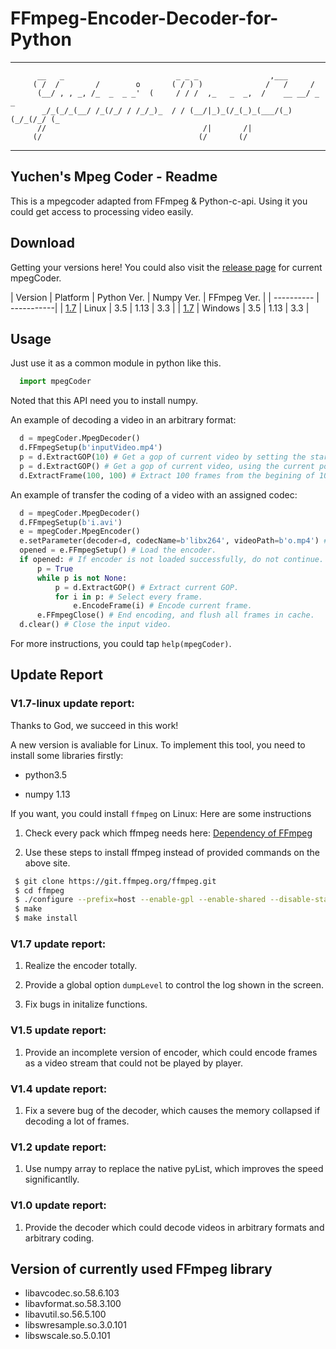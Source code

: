 
# FFmpeg-Encoder-Decoder-for-Python

*****
```
      __   _                         _ _ _                ,___            
     ( /  /        /        o       ( / ) )              /   /     /      
      (__/ , , _, /_  _  _ _'  (     / / /  ,_   _  _,  /    __ __/ _  _  
       _/_(_/_(__/ /_(/_/ / /_/_)_  / / (__/|_)_(/_(_)_(___/(_)(_/_(/_/ (_
      //                                   /|       /|                    
     (/                                   (/       (/                     
```
*****

## Yuchen's Mpeg Coder - Readme

This is a mpegcoder adapted from FFmpeg & Python-c-api. Using it you could get access to processing video easily. 

## Download

Getting your versions here! You could also visit the [release page](https://github.com/cainmagi/FFmpeg-Encoder-Decoder-for-Python/releases "Release Page") for current mpegCoder.

| Version  | Platform | Python Ver. | Numpy Ver. | FFmpeg Ver. |
| ---------- | -----------|
| [1.7](https://github.com/cainmagi/FFmpeg-Encoder-Decoder-for-Python/releases/download/1.7/mpegCoder_1_7_Linux.7z "Linux, 1.7")   | Linux   | 3.5   | 1.13   | 3.3   |
| [1.7](https://github.com/cainmagi/FFmpeg-Encoder-Decoder-for-Python/releases/download/1.7/mpegCoder_1_7_Win.7z "Windows, 1.7")   | Windows   | 3.5   | 1.13   | 3.3   |

## Usage 

Just use it as a common module in python like this.

```python
  import mpegCoder
```

Noted that this API need you to install numpy. 

An example of decoding a video in an arbitrary format:

```python
  d = mpegCoder.MpegDecoder()
  d.FFmpegSetup(b'inputVideo.mp4')
  p = d.ExtractGOP(10) # Get a gop of current video by setting the start position of 10th frame.
  p = d.ExtractGOP() # Get a gop of current video, using the current position after the last ExtractGOP.
  d.ExtractFrame(100, 100) # Extract 100 frames from the begining of 100th frame.
```

An example of transfer the coding of a video with an assigned codec:

```python
  d = mpegCoder.MpegDecoder()
  d.FFmpegSetup(b'i.avi')
  e = mpegCoder.MpegEncoder()
  e.setParameter(decoder=d, codecName=b'libx264', videoPath=b'o.mp4') # inherit most of parameters from the decoder.
  opened = e.FFmpegSetup() # Load the encoder.
  if opened: # If encoder is not loaded successfully, do not continue.
      p = True
      while p is not None:
          p = d.ExtractGOP() # Extract current GOP.
          for i in p: # Select every frame.
              e.EncodeFrame(i) # Encode current frame.
      e.FFmpegClose() # End encoding, and flush all frames in cache.
  d.clear() # Close the input video.
```

For more instructions, you could tap `help(mpegCoder)`. 

## Update Report

### V1.7-linux update report:

Thanks to God, we succeed in this work!

A new version is avaliable for Linux. To implement this tool, you need to install some libraries firstly:

* python3.5

* numpy 1.13

If you want, you could install `ffmpeg` on Linux: Here are some instructions

1. Check every pack which ffmpeg needs here: [Dependency of FFmpeg](https://trac.ffmpeg.org/wiki/CompilationGuide/Ubuntu "Dependency of FFmpeg")

2. Use these steps to install ffmpeg instead of provided commands on the above site.

```Bash
 $ git clone https://git.ffmpeg.org/ffmpeg.git
 $ cd ffmpeg
 $ ./configure --prefix=host --enable-gpl --enable-shared --disable-static --disable-doc
 $ make
 $ make install
```

### V1.7 update report:

1. Realize the encoder totally.

2. Provide a global option `dumpLevel` to control the log shown in the screen.

3. Fix bugs in initalize functions.

### V1.5 update report:

1. Provide an incomplete version of encoder, which could encode frames as a 
 video stream that could not be played by player.
 
### V1.4 update report:

1. Fix a severe bug of the decoder, which causes the memory collapsed if 
 decoding a lot of frames.
 
### V1.2 update report:

1. Use numpy array to replace the native pyList, which improves the speed 
 significantlly.
 
### V1.0 update report:
1. Provide the decoder which could decode videos in arbitrary formats and 
 arbitrary coding.
 
## Version of currently used FFmpeg library
* libavcodec.so.58.6.103
* libavformat.so.58.3.100
* libavutil.so.56.5.100
* libswresample.so.3.0.101
* libswscale.so.5.0.101
